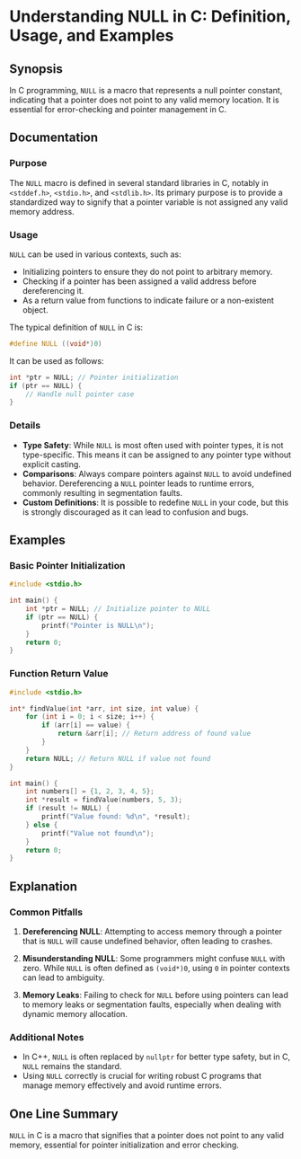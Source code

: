 <!--
Meta Description: # Understanding NULL in C: Definition, Usage, and Examples ## Synopsis In C programming, `NULL` is a macro that represents a null pointer constant, in...
Meta Keywords: null, pointer, int, memory, return
-->

# Understanding NULL in C: Definition, Usage, and Examples

## Synopsis
In C programming, `NULL` is a macro that represents a null pointer constant, indicating that a pointer does not point to any valid memory location. It is essential for error-checking and pointer management in C.

## Documentation
### Purpose
The `NULL` macro is defined in several standard libraries in C, notably in `<stddef.h>`, `<stdio.h>`, and `<stdlib.h>`. Its primary purpose is to provide a standardized way to signify that a pointer variable is not assigned any valid memory address.

### Usage
`NULL` can be used in various contexts, such as:

- Initializing pointers to ensure they do not point to arbitrary memory.
- Checking if a pointer has been assigned a valid address before dereferencing it.
- As a return value from functions to indicate failure or a non-existent object.

The typical definition of `NULL` in C is:

```c
#define NULL ((void*)0)
```

It can be used as follows:

```c
int *ptr = NULL; // Pointer initialization
if (ptr == NULL) {
    // Handle null pointer case
}
```

### Details
- **Type Safety**: While `NULL` is most often used with pointer types, it is not type-specific. This means it can be assigned to any pointer type without explicit casting.
- **Comparisons**: Always compare pointers against `NULL` to avoid undefined behavior. Dereferencing a `NULL` pointer leads to runtime errors, commonly resulting in segmentation faults.
- **Custom Definitions**: It is possible to redefine `NULL` in your code, but this is strongly discouraged as it can lead to confusion and bugs.

## Examples
### Basic Pointer Initialization
```c
#include <stdio.h>

int main() {
    int *ptr = NULL; // Initialize pointer to NULL
    if (ptr == NULL) {
        printf("Pointer is NULL\n");
    }
    return 0;
}
```

### Function Return Value
```c
#include <stdio.h>

int* findValue(int *arr, int size, int value) {
    for (int i = 0; i < size; i++) {
        if (arr[i] == value) {
            return &arr[i]; // Return address of found value
        }
    }
    return NULL; // Return NULL if value not found
}

int main() {
    int numbers[] = {1, 2, 3, 4, 5};
    int *result = findValue(numbers, 5, 3);
    if (result != NULL) {
        printf("Value found: %d\n", *result);
    } else {
        printf("Value not found\n");
    }
    return 0;
}
```

## Explanation
### Common Pitfalls
1. **Dereferencing NULL**: Attempting to access memory through a pointer that is `NULL` will cause undefined behavior, often leading to crashes.
   
2. **Misunderstanding NULL**: Some programmers might confuse `NULL` with zero. While `NULL` is often defined as `(void*)0`, using `0` in pointer contexts can lead to ambiguity.

3. **Memory Leaks**: Failing to check for `NULL` before using pointers can lead to memory leaks or segmentation faults, especially when dealing with dynamic memory allocation.

### Additional Notes
- In C++, `NULL` is often replaced by `nullptr` for better type safety, but in C, `NULL` remains the standard.
- Using `NULL` correctly is crucial for writing robust C programs that manage memory effectively and avoid runtime errors.

## One Line Summary
`NULL` in C is a macro that signifies that a pointer does not point to any valid memory, essential for pointer initialization and error checking.